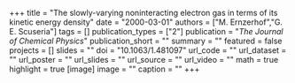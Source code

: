 +++
title = "The slowly-varying noninteracting electron gas in terms of its kinetic energy density"
date = "2000-03-01"
authors = ["M. Ernzerhof","G. E. Scuseria"]
tags = []
publication_types = ["2"]
publication = "_The Journal of Chemical Physics_"
publication_short = ""
summary = ""
featured = false
projects = []
slides = ""
doi = "10.1063/1.481097"
url_code = ""
url_dataset = ""
url_poster = ""
url_slides = ""
url_source = ""
url_video = ""
math = true
highlight = true
[image]
image = ""
caption = ""
+++

